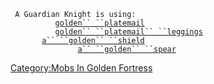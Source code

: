 ` A Guardian Knight is using:`  
`    `<worn on body>`      `[`golden`` ``platemail`](Golden_Platemai "wikilink")  
`    `<worn on legs>`      `[`golden`` ``platemail`` ``leggings`](Golden_Platemail_Leggings "wikilink")  
`    `<held in offhand>`   `[`a`` ``golden`` ``shield`](Golden_Shield "wikilink")  
`    `<wielded>`           `[`a`` ``golden`` ``spear`](Golden_Spear "wikilink")

[Category:Mobs In Golden
Fortress](Category:Mobs_In_Golden_Fortress "wikilink")

